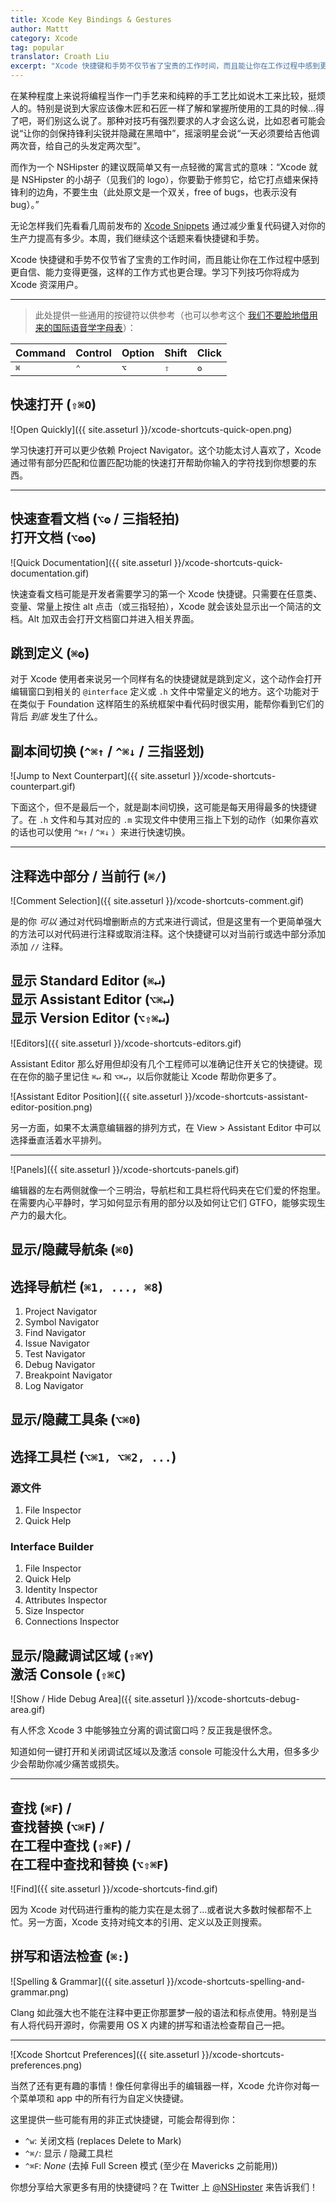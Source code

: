 ```yaml
---
title: Xcode Key Bindings & Gestures
author: Mattt
category: Xcode
tag: popular
translator: Croath Liu
excerpt: "Xcode 快捷键和手势不仅节省了宝贵的工作时间，而且能让你在工作过程中感到更自信、能力变得更强，这样的工作方式也更合理。"
---
```


在某种程度上来说将编程当作一门手艺来和纯粹的手工艺比如说木工来比较，挺烦人的。特别是说到大家应该像木匠和石匠一样了解和掌握所使用的工具的时候…得了吧，哥们别这么说了。那种对技巧有强烈要求的人才会这么说，比如忍者可能会说“让你的剑保持锋利尖锐并隐藏在黑暗中”，摇滚明星会说“一天必须要给吉他调两次音，给自己的头发定两次型”。

而作为一个 NSHipster 的建议既简单又有一点轻微的寓言式的意味：“Xcode 就是 NSHipster 的小胡子（见我们的 logo），你要勤于修剪它，给它打点蜡来保持锋利的边角，不要生虫（此处原文是一个双关，free of bugs，也表示没有 bug）。”

无论怎样我们先看看几周前发布的 [Xcode Snippets](http://nshipster.com/xcode-snippets/) 通过减少重复代码键入对你的生产力提高有多少。本周，我们继续这个话题来看快捷键和手势。

Xcode 快捷键和手势不仅节省了宝贵的工作时间，而且能让你在工作过程中感到更自信、能力变得更强，这样的工作方式也更合理。学习下列技巧你将成为 Xcode 资深用户。

---

> 此处提供一些通用的按键符以供参考（也可以参考这个 [我们不要脸地借用来的国际语音学字母表](http://en.wikipedia.org/wiki/Click_consonant)）：

<table id="xcode-key-bindings-modifiers">
  <thead>
    <tr>
      <th>Command</th>
      <th>Control</th>
      <th>Option</th>
      <th>Shift</th>
      <th>Click</th>
    </tr>
  </thead>
  <tbody>
    <tr>
      <td><tt>⌘</tt></td>
      <td><tt>⌃</tt></td>
      <td><tt>⌥</tt></td>
      <td><tt>⇧</tt></td>
      <td><tt>ʘ</tt></td>
    </tr>
  </tbody>
</table>

## 快速打开 (`⇧⌘O`)

![Open Quickly]({{ site.asseturl }}/xcode-shortcuts-quick-open.png)

学习快速打开可以更少依赖 Project Navigator。这个功能太讨人喜欢了，Xcode 通过带有部分匹配和位置匹配功能的快速打开帮助你输入的字符找到你想要的东西。

---

## 快速查看文档 (`⌥ʘ` / 三指轻拍) <br/> 打开文档 (`⌥ʘʘ`)

![Quick Documentation]({{ site.asseturl }}/xcode-shortcuts-quick-documentation.gif)

快速查看文档可能是开发者需要学习的第一个 Xcode 快捷键。只需要在任意类、变量、常量上按住 alt 点击（或三指轻拍），Xcode 就会该处显示出一个简洁的文档。Alt 加双击会打开文档窗口并进入相关界面。

## 跳到定义 (`⌘ʘ`)

对于 Xcode 使用者来说另一个同样有名的快捷键就是跳到定义，这个动作会打开编辑窗口到相关的 `@interface` 定义或 `.h` 文件中常量定义的地方。这个功能对于在类似于 Foundation 这样陌生的系统框架中看代码时很实用，能帮你看到它们的背后 _到底_ 发生了什么。

## 副本间切换 (`^⌘↑` / `^⌘↓` / 三指竖划)

![Jump to Next Counterpart]({{ site.asseturl }}/xcode-shortcuts-counterpart.gif)

下面这个，但不是最后一个，就是副本间切换，这可能是每天用得最多的快捷键了。在 `.h` 文件和与其对应的 `.m` 实现文件中使用三指上下划的动作（如果你喜欢的话也可以使用 `^⌘↑` / `^⌘↓` ）来进行快速切换。

---

## 注释选中部分 / 当前行 (`⌘/`)

![Comment Selection]({{ site.asseturl }}/xcode-shortcuts-comment.gif)

是的你 _可以_ 通过对代码增删断点的方式来进行调试，但是这里有一个更简单强大的方法可以对代码进行注释或取消注释。这个快捷键可以对当前行或选中部分添加添加 `//` 注释。

## 显示 Standard Editor (`⌘↵`) <br/> 显示 Assistant Editor (`⌥⌘↵`) <br/> 显示 Version Editor (`⌥⇧⌘↵`)

![Editors]({{ site.asseturl }}/xcode-shortcuts-editors.gif)

Assistant Editor 那么好用但却没有几个工程师可以准确记住开关它的快捷键。现在在你的脑子里记住 `⌘↵` 和 `⌥⌘↵`，以后你就能让 Xcode 帮助你更多了。

![Assistant Editor Position]({{ site.asseturl }}/xcode-shortcuts-assistant-editor-position.png)

另一方面，如果不太满意编辑器的排列方式，在 View > Assistant Editor 中可以选择垂直活着水平排列。

---

![Panels]({{ site.asseturl }}/xcode-shortcuts-panels.gif)

编辑器的左右两侧就像一个三明治，导航栏和工具栏将代码夹在它们爱的怀抱里。在需要内心平静时，学习如何显示有用的部分以及如何让它们 GTFO，能够实现生产力的最大化。

## 显示/隐藏导航条 (`⌘0`)

## 选择导航栏 (`⌘1, ..., ⌘8`)

1. Project Navigator
2. Symbol Navigator
3. Find Navigator
4. Issue Navigator
5. Test Navigator
6. Debug Navigator
7. Breakpoint Navigator
8. Log Navigator

## 显示/隐藏工具条 (`⌥⌘0`)

## 选择工具栏 (`⌥⌘1, ⌥⌘2, ...`)

### 源文件

1. File Inspector
2. Quick Help

### Interface Builder

1. File Inspector
2. Quick Help
3. Identity Inspector
4. Attributes Inspector
5. Size Inspector
6. Connections Inspector

## 显示/隐藏调试区域 (`⇧⌘Y`) <br/> 激活 Console (`⇧⌘C`)

![Show / Hide Debug Area]({{ site.asseturl }}/xcode-shortcuts-debug-area.gif)

有人怀念 Xcode 3 中能够独立分离的调试窗口吗？反正我是很怀念。

知道如何一键打开和关闭调试区域以及激活 console 可能没什么大用，但多多少少会帮助你减少痛苦或损失。

---

## 查找 (`⌘F`) /<br/>查找替换 (`⌥⌘F`) /<br/>在工程中查找 (`⇧⌘F`) /<br/>在工程中查找和替换 (`⌥⇧⌘F`)

![Find]({{ site.asseturl }}/xcode-shortcuts-find.gif)

因为 Xcode 对代码进行重构的能力实在是太弱了...或者说大多数时候都帮不上忙。另一方面，Xcode 支持对纯文本的引用、定义以及正则搜索。

## 拼写和语法检查 (`⌘:`)

![Spelling & Grammar]({{ site.asseturl }}/xcode-shortcuts-spelling-and-grammar.png)

Clang 如此强大也不能在注释中更正你那噩梦一般的语法和标点使用。特别是当有人将代码开源时，你需要用 OS X 内建的拼写和语法检查帮自己一把。

---

![Xcode Shortcut Preferences]({{ site.asseturl }}/xcode-shortcuts-preferences.png)

当然了还有更有趣的事情！像任何拿得出手的编辑器一样，Xcode 允许你对每一个菜单项和 app 中的所有行为自定义快捷键。

这里提供一些可能有用的非正式快捷键，可能会帮得到你：

- `^w`: 关闭文档 (replaces Delete to Mark)
- `^⌘/`: 显示 / 隐藏工具栏
- `^⌘F`: _None_ (去掉 Full Screen 模式 (至少在 Mavericks 之前能用))

你想分享给大家更多有用的快捷键吗？在 Twitter 上 [@NSHipster](https://twitter.com/NSHipster) 来告诉我们！
